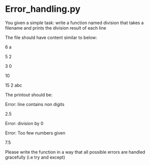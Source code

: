 # Error_handling.py

You given a simple task: write a function named division that takes a filename and prints the division result of each line

The file should have content similar to below:

6 a

5 2

3 0 

10 

15 2 abc
 
The printout should be:

Error: line contains non digits

2.5

Error: division by 0

Error: Too few numbers given

7.5
 
Please write the function in a way that all possible errors are handled gracefully (i.e try and except)
